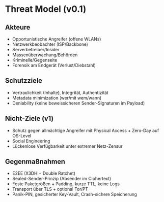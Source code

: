 # Threat Model (v0.1)

## Akteure
- Opportunistische Angreifer (offene WLANs)
- Netzwerkbeobachter (ISP/Backbone)
- Serverbetreiber/Insider
- Massenüberwachung/Behörden
- Kriminelle/Gegenseite
- Forensik am Endgerät (Verlust/Diebstahl)

## Schutzziele
- Vertraulichkeit (Inhalte), Integrität, Authentizität
- Metadata minimization (wer/mit wem/wann)
- Deniability (keine beweissicheren Sender-Signaturen im Payload)

## Nicht-Ziele (v1)
- Schutz gegen allmächtige Angreifer mit Physical Access + Zero-Day auf OS-Level
- Social Engineering
- Lückenlose Verfügbarkeit unter extremer Netz-Zensur

## Gegenmaßnahmen
- E2EE (X3DH + Double Ratchet)
- Sealed-Sender-Prinzip (Absender im Ciphertext)
- Feste Paketgrößen + Padding, kurze TTL, keine Logs
- Transport über TLS + optional Tor/PT
- Panik-PIN, gesicherter Key-Vault, Crash-sichere Speicherung
